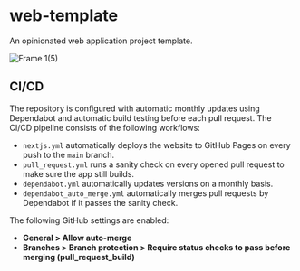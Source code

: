 # web-template

An opinionated web application project template.

![Frame 1(5)](https://github.com/jasozh/web-template/assets/48730262/62733269-c19d-4078-920f-d301af1c9593)

## CI/CD

The repository is configured with automatic monthly updates using Dependabot and automatic build testing before each pull request. The CI/CD pipeline consists of the following workflows:

- `nextjs.yml` automatically deploys the website to GitHub Pages on every push to the `main` branch.
- `pull_request.yml` runs a sanity check on every opened pull request to make sure the app still builds.
- `dependabot.yml` automatically updates versions on a monthly basis.
- `dependabot_auto_merge.yml` automatically merges pull requests by Dependabot if it passes the sanity check.

The following GitHub settings are enabled:

- **General > Allow auto-merge**
- **Branches > Branch protection > Require status checks to pass before merging (pull_request_build)**
